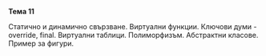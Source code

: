 **Тема 11**

Статично и динамично свързване. Виртуални функции. Ключови думи - override, final. 
Виртуални таблици. Полиморфизъм. Абстрактни класове.
Пример за фигури.
